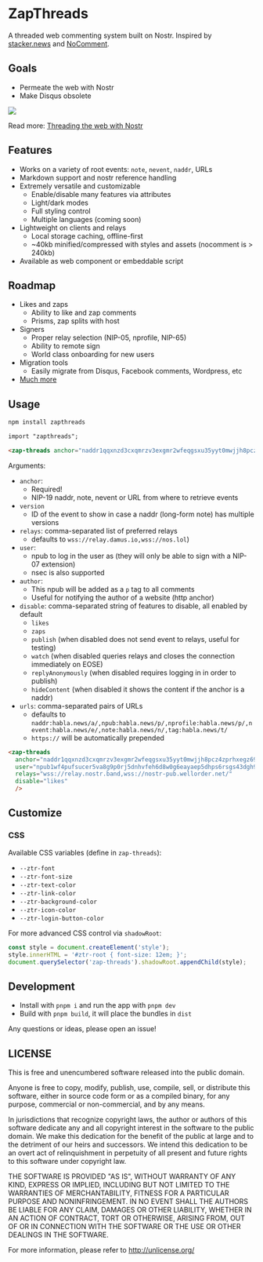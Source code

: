 # ZapThreads

A threaded web commenting system built on Nostr. Inspired by [stacker.news](https://stacker.news) and [NoComment](https://github.com/fiatjaf/nocomment).

## Goals

 - Permeate the web with Nostr
 - Make Disqus obsolete

![](https://cdn.nostr.build/i/db1295c70ca0a47c3fcd3cba4f01b9ac194dc981462decae07d8fbd410d468ec.jpg)

Read more: [Threading the web with Nostr](https://habla.news/franzap/threading-the-web-with-nostr)

## Features

 - Works on a variety of root events: `note`, `nevent`, `naddr`, URLs
 - Markdown support and nostr reference handling
 - Extremely versatile and customizable
   - Enable/disable many features via attributes
   - Light/dark modes
   - Full styling control
   - Multiple languages (coming soon)
 - Lightweight on clients and relays
   - Local storage caching, offline-first
   - ~40kb minified/compressed with styles and assets (nocomment is > 240kb)
 - Available as web component or embeddable script

## Roadmap

 - Likes and zaps
   - Ability to like and zap comments
   - Prisms, zap splits with host
 - Signers
   - Proper relay selection (NIP-05, nprofile, NIP-65)
   - Ability to remote sign
   - World class onboarding for new users
 - Migration tools
   - Easily migrate from Disqus, Facebook comments, Wordpress, etc
 - [Much more](https://github.com/fr4nzap/zapthreads/issues)

## Usage

```bash
npm install zapthreads
```

```html
import "zapthreads";

<zap-threads anchor="naddr1qqxnzd3cxqmrzv3exgmr2wfeqgsxu35yyt0mwjjh8pcz4zprhxegz69t4wr9t74vk6zne58wzh0waycrqsqqqa28pjfdhz" ... />
```

Arguments:

 - `anchor`:
   - Required!
   - NIP-19 naddr, note, nevent or URL from where to retrieve events
 - `version`
   - ID of the event to show in case a naddr (long-form note) has multiple versions
 - `relays`: comma-separated list of preferred relays
   - defaults to `wss://relay.damus.io,wss://nos.lol`)
 - `user`:
   - npub to log in the user as (they will only be able to sign with a NIP-07 extension)
   - nsec is also supported
 - `author`:
   - This npub will be added as a `p` tag to all comments
   - Useful for notifying the author of a website (http anchor)
 - `disable`: comma-separated string of features to disable, all enabled by default
   - `likes`
   - `zaps`
   - `publish` (when disabled does not send event to relays, useful for testing)
   - `watch` (when disabled queries relays and closes the connection immediately on EOSE)
   - `replyAnonymously` (when disabled requires logging in in order to publish)
   - `hideContent` (when disabled it shows the content if the anchor is a naddr)
 - `urls`: comma-separated pairs of URLs
   - defaults to `naddr:habla.news/a/,npub:habla.news/p/,nprofile:habla.news/p/,nevent:habla.news/e/,note:habla.news/n/,tag:habla.news/t/`
   - `https://` will be automatically prepended

```html
<zap-threads 
  anchor="naddr1qqxnzd3cxqmrzv3exgmr2wfeqgsxu35yyt0mwjjh8pcz4zprhxegz69t4wr9t74vk6zne58wzh0waycrqsqqqa28pjfdhz"
  user="npub1wf4pufsucer5va8g9p0rj5dnhvfeh6d8w0g6eayaep5dhps6rsgs43dgh9"
  relays="wss://relay.nostr.band,wss://nostr-pub.wellorder.net/"
  disable="likes"
  />
```

## Customize

### CSS

Available CSS variables (define in `zap-threads`):
  - `--ztr-font`
  - `--ztr-font-size`
  - `--ztr-text-color`
  - `--ztr-link-color`
  - `--ztr-background-color`
  - `--ztr-icon-color`
  - `--ztr-login-button-color`

For more advanced CSS control via `shadowRoot`:

```js
const style = document.createElement('style');
style.innerHTML = '#ztr-root { font-size: 12em; }';
document.querySelector('zap-threads').shadowRoot.appendChild(style);
```

## Development

 - Install with `pnpm i` and run the app with `pnpm dev`
 - Build with `pnpm build`, it will place the bundles in `dist`

Any questions or ideas, please open an issue!

## LICENSE

This is free and unencumbered software released into the public domain.

Anyone is free to copy, modify, publish, use, compile, sell, or
distribute this software, either in source code form or as a compiled
binary, for any purpose, commercial or non-commercial, and by any
means.

In jurisdictions that recognize copyright laws, the author or authors
of this software dedicate any and all copyright interest in the
software to the public domain. We make this dedication for the benefit
of the public at large and to the detriment of our heirs and
successors. We intend this dedication to be an overt act of
relinquishment in perpetuity of all present and future rights to this
software under copyright law.

THE SOFTWARE IS PROVIDED "AS IS", WITHOUT WARRANTY OF ANY KIND,
EXPRESS OR IMPLIED, INCLUDING BUT NOT LIMITED TO THE WARRANTIES OF
MERCHANTABILITY, FITNESS FOR A PARTICULAR PURPOSE AND NONINFRINGEMENT.
IN NO EVENT SHALL THE AUTHORS BE LIABLE FOR ANY CLAIM, DAMAGES OR
OTHER LIABILITY, WHETHER IN AN ACTION OF CONTRACT, TORT OR OTHERWISE,
ARISING FROM, OUT OF OR IN CONNECTION WITH THE SOFTWARE OR THE USE OR
OTHER DEALINGS IN THE SOFTWARE.

For more information, please refer to <http://unlicense.org/>